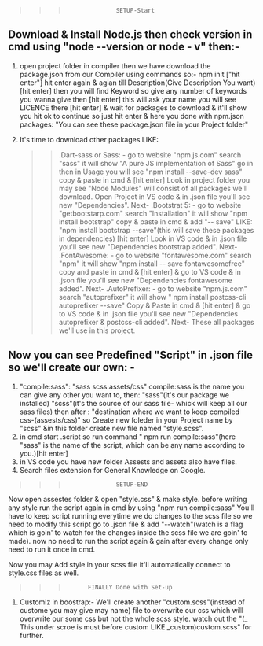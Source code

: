 > > >                   SETUP-Start

## Download & Install Node.js then check version in cmd using "node --version or node - v" then:-

1. open project folder in compiler then we have download the package.json from our Compiler using commands so:-
   npm init ["hit enter"]
   hit enter again & agian till Description(Give Description You want) [hit enter] then you will find Keyword so give any number of keywords you wanna give then [hit enter]
   this will ask your name
   you will see LICENCE there [hit enter] & wait for packages to download & it'll show you hit ok to continue so just hit enter & here you done with npm.json packages: "You can see these package.json file in your Project folder"

2. It's time to download other packages LIKE:
   > > .Dart-sass or Sass: -
   > > go to website "npm.js.com" search "sass" it will show "A pure JS implementation of Sass" go in then in Usage you will see "npm install --save-dev sass" copy & paste in cmd & [hit enter] Look in project folder you may see "Node Modules" will consist of all packages we'll download.
   > > Open Project in VS code & in .json file you'll see new "Dependencies". Next-
   > > .Bootstrat 5: -
   > > go to website "getbootstarp.com" search "Installation" it will show "npm install bootstrap" copy & paste in cmd & add "-- save" LIKE: "npm install bootstrap --save"(this will save these packages in dependencies) [hit enter] Look in VS code & in .json file you'll see new "Dependencies bootstrap added". Next-
   > > .FontAwesome: -
   > > go to website "fontawesome.com" search "npm" it will show "npm install -- save fontawesomefree" copy and paste in cmd & [hit enter] & go to VS code & in .json file you'll see new "Dependencies fontawesome added". Next-
   > > .AutoPrefixer: -
   > > go to website "npm.js.com" search "autoprefixer" it will show " npm install postcss-cli autoprefixer --save" Copy & Paste in cmd & [hit enter] & go to VS code & in .json file you'll see new "Dependencies autoprefixer & postcss-cli added". Next-
   > > These all packages we'll use in this project.

## Now you can see Predefined "Script" in .json file so we'll create our own: -

1.  "compile:sass": "sass scss:assets/css"
    compile:sass is the name you can give any other you want to, then: "sass"(it's our package we installed) "scss"(it's the source of our sass file- whick will keep all our sass files) then after : "destination where we want to keep compiled css-(assests/css)"
    so Create new foleder in your Project name by "scss" &in this folder create new file named "style.scss".
2.  in cmd start .script so run command " npm run compile:sass"(here "sass" is the name of the script, which can be any name according to you.)[hit enter]
3.  in VS code you have new folder Assests and assets also have files.
4.  Search files extension for General Knowledge on Google.

> > >                   SETUP-END

Now open assestes folder & open "style.css" & make style.
before writing any style run the script again in cmd by using "npm run compile:sass" You'll have to keep script running everytime we do changes to the scss file so we need to modify this script go to .json file & add "--watch"(watch is a flag which is goin' to watch for the changes inside the scss file we are goin' to made). now no need to run the script again & gain after every change only need to run it once in cmd.

Now you may Add style in your scss file it'll automatically connect to style.css files as well.

> > >           FINALLY Done with Set-up

1. Customiz in boostrap:-
   We'll create another "custom.scss"(instead of custome you may give may name) file to overwrite our css which will overwrite our some css but not the whole scss style.
   watch out the "(\_ This under scroe is must before custom LIKE \_custom)custom.scss" for further.
